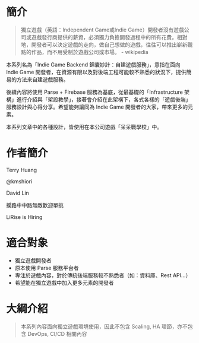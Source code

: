 # 簡介

> 獨立遊戲（英語：Independent Game或Indie Game）開發者沒有遊戲公司或遊戲發行商提供的薪資，必須獨力負擔開發過程中的所有花費。相對地，開發者可以決定遊戲的走向，做自己想做的遊戲，往往可以推出嶄新觀點的作品，而不用受制於遊戲公司或市場。 - wikipedia

本系列名為「Indie Game Backend 錦囊妙計：自建遊戲服務」，意指在面向 Indie Game 開發者，在資源有限以及對後端工程可能較不熟悉的狀況下，提供簡易的方法來自建遊戲服務。

後續內容將使用 Parse + Firebase 服務為基底，從最基礎的「Infrastructure 架構」進行介紹與「架設教學」，接著會介紹在此架構下，各式各樣的「遊戲後端」服務設計與心得分享。希望能夠讓同為 Indie Game 開發者的大家，帶來更多的元素。

本系列文章中的各種設計，皆使用在本公司遊戲「呆呆戰學校」中。

# 作者簡介

Terry Huang

@kmshiori

David Lin

攔路中中路無敵歡迎單挑

LiRise is Hiring

# 適合對象

* 獨立遊戲開發者
* 原本使用 Parse 服務平台者
* 專注於遊戲內容，對於傳統後端服務較不熟悉者（如：資料庫、Rest API...）
* 希望能在獨立遊戲中加入更多元素的開發者

# 大綱介紹

> 本系列內容面向獨立遊戲環境使用，因此不包含 Scaling, HA 環節，亦不包含 DevOps, CI/CD 相關內容



